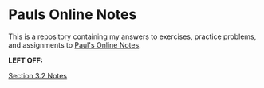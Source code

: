 # Pauls Online Notes

This is a repository containing my answers to exercises, practice problems, and
assignments to [Paul's Online Notes](https://tutorial.math.lamar.edu/).

**LEFT OFF:**

[Section 3.2 Notes](https://tutorial.math.lamar.edu/Classes/Alg/Lines.aspx)
